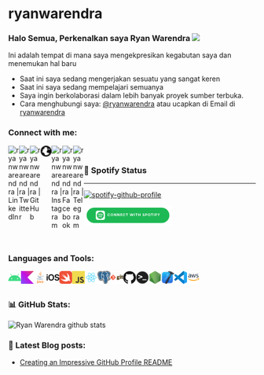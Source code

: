 # ryanwarendra
### Halo Semua, Perkenalkan saya Ryan Warendra <img src="https://media.giphy.com/media/hvRJCLFzcasrR4ia7z/giphy.gif" width="25px">

<!--
**vibhorchaudhary/vibhorchaudhary** is a ✨ _special_ ✨ repository because its `README.md` (this file) appears on your GitHub profile. -->

Ini adalah tempat di mana saya mengekpresikan kegabutan saya dan menemukan hal baru

- Saat ini saya sedang mengerjakan sesuatu yang sangat keren
- Saat ini saya sedang mempelajari semuanya
- Saya ingin berkolaborasi dalam lebih banyak proyek sumber terbuka.
- Cara menghubungi saya: [@ryanwarendra][linkedin] atau ucapkan di Email di [ryanwarendra](mailto:firdausyachmad@gmail.com)

### Connect with me:

[<img align="left" alt="ryanwarendra | LinkedIn" width="22px" src="https://cdn.jsdelivr.net/npm/simple-icons@v3/icons/linkedin.svg" />][linkedin]
[<img align="left" alt="ryanwarendra | Twitter" width="22px" src="https://cdn.jsdelivr.net/npm/simple-icons@v3/icons/twitter.svg" />][twitter]
[<img align="left" alt="ryanwarendra | GitHub" width="22px" src="https://cdn.jsdelivr.net/npm/simple-icons@v3/icons/github.svg" />][github]
[<img align="left" alt="ryanwarendra | XDA Developers" width="22px" src="https://raw.githubusercontent.com/iconic/open-iconic/master/svg/globe.svg" />][website]
[<img align="left" alt="ryanwarendra | Instagram" width="22px" src="https://cdn.jsdelivr.net/npm/simple-icons@v3/icons/instagram.svg" />][instagram]
[<img align="left" alt="ryanwarendra | Facebook" width="22px" src="https://cdn.jsdelivr.net/npm/simple-icons@v3/icons/facebook.svg" />][facebook]
[<img align="left" alt="ryanwarendra | Telegram" width="22px" src="https://cdn.jsdelivr.net/npm/simple-icons@v3/icons/telegram.svg" />][telegram]

<br />

### 🎵 Spotify Status
<hr> 

[![spotify-github-profile](https://spotify-github-profile.vercel.app/api/view?uid=hardiyantomilan1899-sg&cover_image=false&theme=default&bar_color=53b14f&bar_color_cover=false)](https://spotify-github-profile.vercel.app/api/view?uid=hardiyantomilan1899-sg&redirect=true)<br>

[<img src="https://github.com/dwiHard/dwiHard/blob/main/btn-spotify.png" width="180">](https://spotify-github-profile.vercel.app/api/login)<br>

<br>

### Languages and Tools:
<img align="left" alt="Android" width="26px" src="https://raw.githubusercontent.com/github/explore/80688e429a7d4ef2fca1e82350fe8e3517d3494d/topics/android/android.png" />
<img align="left" alt="Kotlin" width="26px" src="https://raw.githubusercontent.com/github/explore/80688e429a7d4ef2fca1e82350fe8e3517d3494d/topics/kotlin/kotlin.png" />
<img align="left" alt="Java" width="26px" src="https://raw.githubusercontent.com/github/explore/80688e429a7d4ef2fca1e82350fe8e3517d3494d/topics/java/java.png" />
<img align="left" alt="iOS" width="26px" src="https://raw.githubusercontent.com/github/explore/80688e429a7d4ef2fca1e82350fe8e3517d3494d/topics/ios/ios.png" />
<img align="left" alt="Swift" width="26px" src="https://raw.githubusercontent.com/github/explore/80688e429a7d4ef2fca1e82350fe8e3517d3494d/topics/swift/swift.png" />
<img align="left" alt="JavaScript" width="26px" src="https://raw.githubusercontent.com/github/explore/80688e429a7d4ef2fca1e82350fe8e3517d3494d/topics/javascript/javascript.png" />
<img align="left" alt="React" width="26px" src="https://raw.githubusercontent.com/github/explore/80688e429a7d4ef2fca1e82350fe8e3517d3494d/topics/react/react.png" />
<img align="left" alt="PostgreSQL" width="26px" src="https://raw.githubusercontent.com/github/explore/80688e429a7d4ef2fca1e82350fe8e3517d3494d/topics/postgresql/postgresql.png" />
<img align="left" alt="Git" width="26px" src="https://raw.githubusercontent.com/github/explore/80688e429a7d4ef2fca1e82350fe8e3517d3494d/topics/git/git.png" />
<img align="left" alt="GitHub" width="26px" src="https://raw.githubusercontent.com/github/explore/78df643247d429f6cc873026c0622819ad797942/topics/github/github.png" />
<img align="left" alt="Terminal" width="26px" src="https://raw.githubusercontent.com/github/explore/80688e429a7d4ef2fca1e82350fe8e3517d3494d/topics/terminal/terminal.png" />
<img align="left" alt="Node.js" width="26px" src="https://raw.githubusercontent.com/github/explore/80688e429a7d4ef2fca1e82350fe8e3517d3494d/topics/nodejs/nodejs.png" />
<img align="left" alt="XCode" width="26px" src="https://raw.githubusercontent.com/github/explore/80688e429a7d4ef2fca1e82350fe8e3517d3494d/topics/xcode/xcode.png" />
<img align="left" alt="Visual Studio Code" width="26px" src="https://raw.githubusercontent.com/github/explore/80688e429a7d4ef2fca1e82350fe8e3517d3494d/topics/visual-studio-code/visual-studio-code.png" />
<img align="left" alt="AWS" width="26px" src="https://raw.githubusercontent.com/github/explore/80688e429a7d4ef2fca1e82350fe8e3517d3494d/topics/aws/aws.png" />

<br />
<br />

### 📊 GitHub Stats:
![Ryan Warendra github stats](https://github-readme-stats.vercel.app/api?username=ryanwarendra&show_icons=true&theme=dracula&count_private=true&include_all_commits=true&hide=contribs,issues,stars)

### 📕 Latest Blog posts:
<!-- BLOG-POST-LIST:START -->
- [Creating an Impressive GitHub Profile README](https://medium.com/@mr.vibhorchaudhary/impressive-github-profile-readme-606e3b7b075d?source=rss-30c08688da0e------2)
<!-- BLOG-POST-LIST:END -->

[website]: https://forum.xda-developers.com/m/
[linkedin]: https://linkedin.com/in/ryanwarendra
[instagram]: https://www.instagram.com/ryanwarendra/
[twitter]: https://twitter.com/kawaikazzu
[facebook]: https://www.facebook.com/firdausyachmad.ryanAF
[github]: https://github.com/ryanwarendra
[telegram]: https://t.me/kawaikazu

